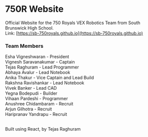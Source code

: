 # 750R Website

Official Website for the 750 Royals VEX Robotics Team from South Brunswick High School.<br>Link: [https://sb-750royals.github.io](https://sb-750royals.github.io)<br>

### Team Members
Esha Vigneshwaran - President<br>
Vignesh Saravanakumar - Captain<br>
Tejas Raghuram - Lead Programmer<br>
Abhaya Avalur - Lead Notebook<br>
Anika Thakur - Vice Captain and Lead Build<br>
Rakshna Ravishankar - Lead Notebook<br>
Vivek Banker - Lead CAD<br>
Yegna Bodepudi - Builder<br>
Vihaan Pardeshi - Programmer<br>
Anushree Chidambaram - Recruit<br>
Arjun Gilhotra - Recruit<br>
Haripranav Yandrapu - Recruit<br><br>

Built using React, by Tejas Raghuram
